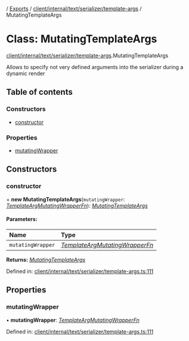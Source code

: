 [](../README.md) / [Exports](../modules.md) / [client/internal/text/serializer/template-args](../modules/client_internal_text_serializer_template_args.md) / MutatingTemplateArgs

# Class: MutatingTemplateArgs

[client/internal/text/serializer/template-args](../modules/client_internal_text_serializer_template_args.md).MutatingTemplateArgs

Allows to specify not very defined arguments into the serializer during a dynamic render

## Table of contents

### Constructors

- [constructor](client_internal_text_serializer_template_args.mutatingtemplateargs.md#constructor)

### Properties

- [mutatingWrapper](client_internal_text_serializer_template_args.mutatingtemplateargs.md#mutatingwrapper)

## Constructors

### constructor

\+ **new MutatingTemplateArgs**(`mutatingWrapper`: [*TemplateArgMutatingWrapperFn*](../modules/client_internal_text_serializer_template_args.md#templateargmutatingwrapperfn)): [*MutatingTemplateArgs*](client_internal_text_serializer_template_args.mutatingtemplateargs.md)

#### Parameters:

Name | Type |
:------ | :------ |
`mutatingWrapper` | [*TemplateArgMutatingWrapperFn*](../modules/client_internal_text_serializer_template_args.md#templateargmutatingwrapperfn) |

**Returns:** [*MutatingTemplateArgs*](client_internal_text_serializer_template_args.mutatingtemplateargs.md)

Defined in: [client/internal/text/serializer/template-args.ts:111](https://github.com/onzag/itemize/blob/11a98dec/client/internal/text/serializer/template-args.ts#L111)

## Properties

### mutatingWrapper

• **mutatingWrapper**: [*TemplateArgMutatingWrapperFn*](../modules/client_internal_text_serializer_template_args.md#templateargmutatingwrapperfn)

Defined in: [client/internal/text/serializer/template-args.ts:111](https://github.com/onzag/itemize/blob/11a98dec/client/internal/text/serializer/template-args.ts#L111)
